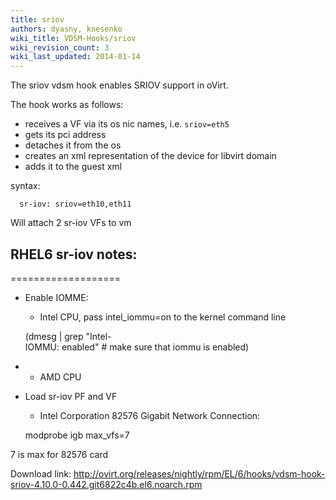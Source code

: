 ```yaml
---
title: sriov
authors: dyasny, knesenko
wiki_title: VDSM-Hooks/sriov
wiki_revision_count: 3
wiki_last_updated: 2014-01-14
---
```


The sriov vdsm hook enables SRIOV support in oVirt.

The hook works as follows:

*   receives a VF via its os nic names, i.e. `sriov=eth5`
*   gets its pci address
*   detaches it from the os
*   creates an xml representation of the device for libvirt domain
*   adds it to the guest xml

syntax:

      sr-iov: sriov=eth10,eth11

Will attach 2 sr-iov VFs to vm

## RHEL6 sr-iov notes:

===================

*   Enable IOMME:
    -   Intel CPU, pass intel_iommu=on to the kernel command line

      (dmesg | grep "Intel-IOMMU: enabled" # make sure that iommu is enabled)

*   -   AMD CPU

<!-- -->

*   Load sr-iov PF and VF
    -   Intel Corporation 82576 Gigabit Network Connection:

      modprobe igb max_vfs=7 

7 is max for 82576 card

Download link: <http://ovirt.org/releases/nightly/rpm/EL/6/hooks/vdsm-hook-sriov-4.10.0-0.442.git6822c4b.el6.noarch.rpm>
